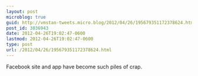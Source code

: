 ```yaml
---
layout: post
microblog: true
guid: http://vmstan-tweets.micro.blog/2012/04/26/195679351172378624.html
post_id: 3036943
date: 2012-04-26T19:02:47-0600
lastmod: 2012-04-26T19:02:47-0600
type: post
url: /2012/04/26/195679351172378624.html
---
```

Facebook site and app have become such piles of crap.
